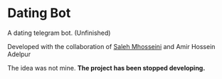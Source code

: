 # Dating Bot

A dating telegram bot. (Unfinished)

Developed with the collaboration of [Saleh Mhosseini](https://github.com/salehmhosseini) and Amir Hossein Adelpur

The idea was not mine.
**The project has been stopped developing.**